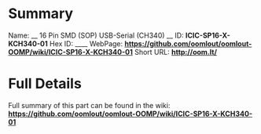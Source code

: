 
Summary
=================

Name: __ 16 Pin SMD (SOP) USB-Serial (CH340) __
ID: __ICIC-SP16-X-KCH340-01__
Hex ID: ____
WebPage: __https://github.com/oomlout/oomlout-OOMP/wiki/ICIC-SP16-X-KCH340-01__
Short URL: __http://oom.lt/__

Full Details
==========================
Full summary of this part can be found in the wiki:   
__https://github.com/oomlout/oomlout-OOMP/wiki/ICIC-SP16-X-KCH340-01__   

